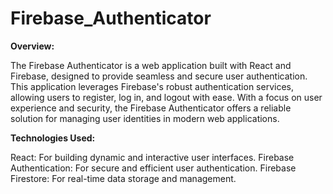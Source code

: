 # Firebase_Authenticator

**Overview:**

The Firebase Authenticator is a web application built with React and Firebase, designed to provide seamless and secure user authentication. This application leverages Firebase's robust authentication services, allowing users to register, log in, and logout with ease. With a focus on user experience and security, the Firebase Authenticator offers a reliable solution for managing user identities in modern web applications.

**Technologies Used:**

React: For building dynamic and interactive user interfaces.
Firebase Authentication: For secure and efficient user authentication.
Firebase Firestore: For real-time data storage and management.
